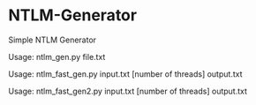 # NTLM-Generator
Simple NTLM Generator

Usage: ntlm_gen.py file.txt

Usage: ntlm_fast_gen.py input.txt [number of threads] output.txt

Usage: ntlm_fast_gen2.py input.txt [number of threads] output.txt
